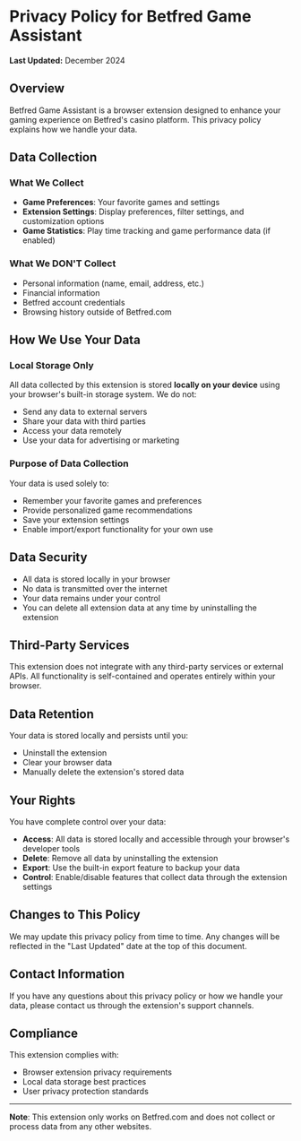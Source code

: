 # Privacy Policy for Betfred Game Assistant

**Last Updated:** December 2024

## Overview

Betfred Game Assistant is a browser extension designed to enhance your gaming experience on Betfred's casino platform. This privacy policy explains how we handle your data.

## Data Collection

### What We Collect
- **Game Preferences**: Your favorite games and settings
- **Extension Settings**: Display preferences, filter settings, and customization options
- **Game Statistics**: Play time tracking and game performance data (if enabled)

### What We DON'T Collect
- Personal information (name, email, address, etc.)
- Financial information
- Betfred account credentials
- Browsing history outside of Betfred.com

## How We Use Your Data

### Local Storage Only
All data collected by this extension is stored **locally on your device** using your browser's built-in storage system. We do not:
- Send any data to external servers
- Share your data with third parties
- Access your data remotely
- Use your data for advertising or marketing

### Purpose of Data Collection
Your data is used solely to:
- Remember your favorite games and preferences
- Provide personalized game recommendations
- Save your extension settings
- Enable import/export functionality for your own use

## Data Security

- All data is stored locally in your browser
- No data is transmitted over the internet
- Your data remains under your control
- You can delete all extension data at any time by uninstalling the extension

## Third-Party Services

This extension does not integrate with any third-party services or external APIs. All functionality is self-contained and operates entirely within your browser.

## Data Retention

Your data is stored locally and persists until you:
- Uninstall the extension
- Clear your browser data
- Manually delete the extension's stored data

## Your Rights

You have complete control over your data:
- **Access**: All data is stored locally and accessible through your browser's developer tools
- **Delete**: Remove all data by uninstalling the extension
- **Export**: Use the built-in export feature to backup your data
- **Control**: Enable/disable features that collect data through the extension settings

## Changes to This Policy

We may update this privacy policy from time to time. Any changes will be reflected in the "Last Updated" date at the top of this document.

## Contact Information

If you have any questions about this privacy policy or how we handle your data, please contact us through the extension's support channels.

## Compliance

This extension complies with:
- Browser extension privacy requirements
- Local data storage best practices
- User privacy protection standards

---

**Note**: This extension only works on Betfred.com and does not collect or process data from any other websites. 